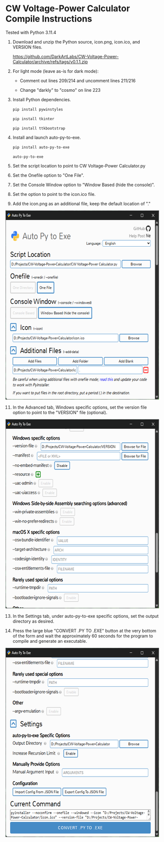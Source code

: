 # CW Voltage-Power Calculator Compile Instructions
Tested with Python 3.11.4

1. Download and unzip the Python source, icon.png, icon.ico, and VERSION files.

   https://github.com/DarkArtLabs/CW-Voltage-Power-Calculator/archive/refs/tags/v0.1.1.zip

2. For light mode (leave as-is for dark mode):

   - Comment out lines 209/214 and uncomment lines 211/216
  
   - Change "darkly" to "cosmo" on line 223

3. Install Python dependencies.

   `pip install pywinstyles`
   
   `pip install tkinter`
   
   `pip install ttkbootstrap`

4. Install and launch auto-py-to-exe.

   `pip install auto-py-to-exe`

   `auto-py-to-exe`

5. Set the script location to point to CW Voltage-Power Calculator.py

6. Set the Onefile option to "One File".

7. Set the Console Window option to "Window Based (hide the console)".

8. Set the option to point to the icon.ico file.

9. Add the icon.png as an additional file, keep the default location of "."

<p align="center">
  <img width="636" height="619" src="https://github.com/DarkArtLabs/CW-Voltage-Power-Calculator/blob/main/Documentation/auto-py-to-exe1.png">
</p>

11. In the Advanced tab, Windows specific options, set the version file option to point to the "VERSION" file (optional).

<p align="center">
  <img width="636" height="619" src="https://github.com/DarkArtLabs/CW-Voltage-Power-Calculator/blob/main/Documentation/auto-py-to-exe2.png">
</p>

13. In the Settings tab, under auto-py-to-exe specific options, set the output directory as desired.

14. Press the large blue "CONVERT .PY TO .EXE" button at the very bottom of the form and wait the approximately 60 seconds for the program to compile and generate an executable.

<p align="center">
  <img width="636" height="619" src="https://github.com/DarkArtLabs/CW-Voltage-Power-Calculator/blob/main/Documentation/auto-py-to-exe3.png">
</p>
